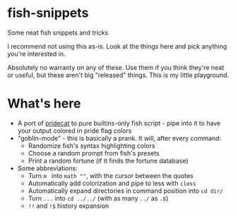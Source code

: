 # fish-snippets
Some neat fish snippets and tricks

I recommend not using this as-is. Look at the things here and pick anything you're interested in.

Absolutely no warranty on any of these. Use them if you think they're neat or useful, but these aren't big "released" things.
This is my little playground.

# What's here

- A port of [pridecat](https://github.com/lunasorcery/pridecat) to pure builtins-only fish script - pipe into it to have your output colored in pride flag colors
- "goblin-mode" - this is basically a prank. It will, after every command:
  - Randomize fish's syntax highlighting colors
  - Choose a random prompt from fish's presets
  - Print a random fortune (if it finds the fortune database)
- Some abbreviations:
  - Turn `m ` into `math ""`, with the cursor between the quotes
  - Automatically add colorization and pipe to less with `cless`
  - Automatically expand directories in command position into `cd dir/`
  - Turn `...` into `cd ../../` (with as many `../` as `.`s)
  - `!!` and `!$` history expansion
